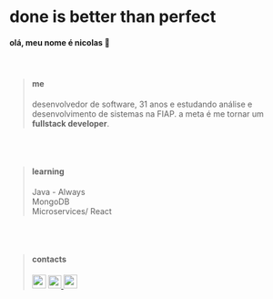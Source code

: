 # done is better than perfect

#### olá, meu nome é nicolas 🫠

<br>

> #### me
> desenvolvedor de software, 31 anos e estudando análise e desenvolvimento de sistemas na FIAP. a meta é me tornar um **fullstack developer**.

<br>
<br>

> #### learning
> Java - Always\
> MongoDB\
> Microservices/
> React

<br>
<br>

> #### contacts
> <div><a href="https://www.linkedin.com/in/nicolasmsneves/" target="_blank"><img src="https://github-production-user-asset-6210df.s3.amazonaws.com/114631230/270505202-b504b447-1de8-4a48-83cd-42b7d433d619.png" width= "24px" height= "24px"/></a>
> <a href="https://www.instagram.com/niccneves/?next=%2F" target="_blank"><img src="https://user-images.githubusercontent.com/114631230/270511305-22a45a22-56ab-42a6-8db4-e5e301f6e455.png" width= "23px" height= "23px"/>
> <a href="mailto:off.neves@gmail.com" target="_blank"><img src="https://user-images.githubusercontent.com/114631230/270511766-296e37ec-b67c-4ed0-a0c6-1d9fa4c0ca81.png" width= "24px" height= "24px"/></a></div>
